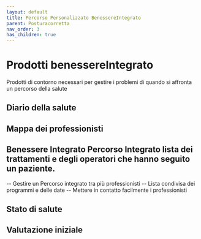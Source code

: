 ```yaml
---
layout: default
title: Percorso Personalizzato BenessereIntegrato
parent: Posturacorretta
nav_order: 3
has_children: true
---
```



# Prodotti benessereIntegrato

Prodotti di contorno necessari per gestire i problemi di quando si affronta un percorso della salute

## Diario della salute
## Mappa dei professionisti
## Benessere Integrato Percorso Integrato lista dei trattamenti e degli operatori che hanno seguito un paziente.
-- Gestire un Percorso integrato tra più professionisti
-- Lista condivisa dei programmi e delle date
-- Mettere in contatto facilmente i professionisti

## Stato di salute
## Valutazione iniziale 
